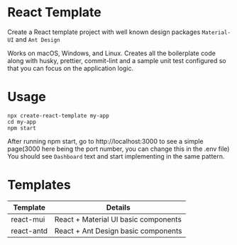 # React Template

Create a React template project with well known design packages `Material-UI` and `Ant Design`

Works on macOS, Windows, and Linux. Creates all the boilerplate code along with husky, prettier, commit-lint and a sample unit test configured so that you can focus on the application logic.

# Usage

```
npx create-react-template my-app
cd my-app
npm start
```

After running npm start, go to http://localhost:3000 to see a simple page(3000 here being the port number, you can change this in the .env file) You should see `Dashboard` text and start implementing in the same pattern.

# Templates

| Template   | Details                              |
| ---------- | ------------------------------------ |
| react-mui  | React + Material UI basic components |
| react-antd | React + Ant Design basic components  |
